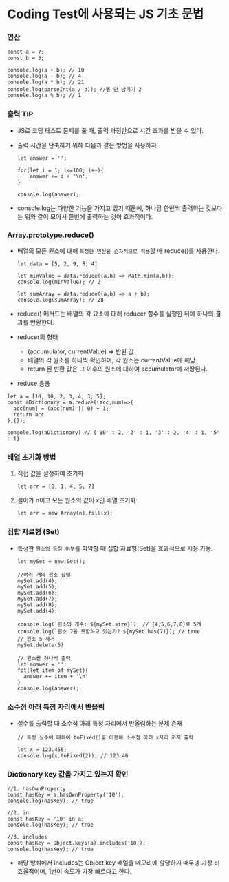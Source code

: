 # Coding Test에 사용되는 JS 기초 문법

### 연산

```
const a = 7;
const b = 3;

console.log(a + b); // 10
console.log(a - b); // 4
console.log(a * b); // 21
console.log(parseInt(a / b)); //몫 만 남기기 2
console.log(a % b); // 1
```

### 출력 TIP

- JS로 코딩 테스트 문제를 풀 때, 출력 과정만으로 시간 초과를 받을 수 있다.
- 출력 시간을 단축하기 위해 다음과 같은 방법을 사용하자

  ```
  let answer = '';

  for(let i = 1; i<=100; i++){
      answer += i + '\n';
  }

  console.log(answer);
  ```

- console.log는 다양한 기능을 가지고 있기 때문에, 하나당 한번씩 출력하는 것보다는 위와 같이 모아서 한번에 출력하는 것이 효과적이다.

### Array.prototype.reduce()

- 배열의 모든 원소에 대해 `특정한 연산을 순차적으로 적용`할 때 reduce()를 사용한다.

  ```
  let data = [5, 2, 9, 8, 4]

  let minValue = data.reduce((a,b) => Math.min(a,b));
  console.log(minValue); // 2

  let sumArray = data.reduce((a,b) => a + b);
  console.log(sumArray); // 28
  ```

- reduce() 메서드는 배열의 각 요소에 대해 reducer 함수를 실행한 뒤에 하나의 결과를 반환한다.
- reducer의 형태

  - (accumulator, currentValue) => 반환 값
  - 배열의 각 원소를 하나씩 확인하며, 각 원소는 currentValue에 해당.
  - return 된 반환 값은 그 이후의 원소에 대하여 accumulator에 저장된다.

- reduce 응용

```
let a = [10, 10, 2, 3, 4, 3, 5];
const aDictionary = a.reduce((acc,num)=>{
  acc[num] = (acc[num] || 0) + 1;
  return acc
},{});

console.log(aDictionary) // {'10' : 2, '2' : 1, '3' : 2, '4' : 1, '5' : 1}
```

### 배열 초기화 방법

1. 직접 값을 설정하여 초기화
   ```
   let arr = [8, 1, 4, 5, 7]
   ```
2. 길이가 n이고 모든 원소의 값이 x인 배열 초기화

   ```
   let arr = new Array(n).fill(x);
   ```

### 집합 자료형 (Set)

- 특정한 `원소의 등장 여부`를 파악할 때 집합 자료형(Set)을 효과적으로 사용 가능.

  ```
  let mySet = new Set();

  //여러 개의 원소 삽입
  mySet.add(4);
  mySet.add(5);
  mySet.add(6);
  mySet.add(7);
  mySet.add(8);
  mySet.add(4);

  console.log(`원소의 개수: ${mySet.size}`); // {4,5,6,7,8}로 5개
  console.log(`원소 7을 포함하고 있는가? ${mySet.has(7)}); // true
  // 원소 5 제거
  mySet.delete(5)

  // 원소를 하나씩 출력
  let answer = '';
  fot(let item of mySet){
    answer += item + '\n'
  }
  console.log(answer);
  ```

### 소수점 아래 특정 자리에서 반올림

- 실수를 출력할 때 소수점 아래 특정 자리에서 반올림하는 문제 존재

  ```
  // 특정 실수에 대하여 toFixed()를 이용해 소수점 아래 x자리 까지 출력

  let x = 123.456;
  console.log(x.toFixed(2)); // 123.46
  ```

### Dictionary key 값을 가지고 있는지 확인

```
//1. hasOwnProperty
const hasKey = a.hasOwnProperty('10');
console.log(hasKey); // true

//2. in
const hasKey = '10' in a;
console.log(hasKey); // true

//3. includes
const hasKey = Object.keys(a).includes('10');
console.log(hasKey); // true
```

- 해당 방식에서 includes는 Object.key 배열을 메모리에 할당하기 때무넹 가장 비효율적이며, 1번이 속도가 가장 빠르다고 한다.
